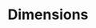 ---
bigquery: https://console.cloud.google.com/bigquery?p=covid-19-dimensions-ai&page=table&d=data&t=publications
contributors: Digital Science, https://www.digital-science.com/
cost: Free for personal, non-commercial use.
description: Dimensions contains more than 100 million publications, ranging from
  articles published in scholarly journals, books and book chapters, to preprints
  and conference proceedings. All publications are contextualized with linked data
  sets, funding, publications, patents, clinical trials, and policy documents. You
  can also view associated categories, funders, institutions, and researcher profiles.
documentation: https://docs.dimensions.ai/bigquery/index.html
last_edit: 04/13/2022, 05:24:51
location: https://www.dimensions.ai/products/free/
maintained_by: Digital Science, https://www.digital-science.com/
schema_fields:
- investigators
- funding_currency
- end_year
- funding_cad
- research_orgs
- research_org_state_names
- acronym
- patent_ids
- funder_org_cities
- research_org_cities
- associated_publication_doi
- category_hrcs_rac
- assignee_orgs
- funder_orgs
- expiration_year
- associated_grant_ids
- funding_gbp
- book_series_title
- journal_lists
- filing_date
- current_assignee
- original_assignee
- category_rcdc
- funding_nzd
- start_date
- end_date
- funder_org
- type
- category_icrp_ct
- language
- publication_date
- funding_chf
- date_print
- links
- inventor_names
- current_assignee_orgs
- category_sdg
- repository_name
- altmetrics
- authors
- interventions
- date_inserted
- repository_url
- funder_org_countries
- email_address
- granted_date
- filing_year
- date_imported_gbq
- assignee_countries
- proceedings_title
- funding_eur
- researcher_ids
- brief_title
- mesh_headings
- wikipedia_url
- funder_countries
- address
- priority_date
- acknowledgements
- license
- title
- parent_id
- research_org_city_names
- concepts
- editors
- date
- aliases
- ipcr
- granted_year
- citation_string
- gender
- isbn
- associated_publication_arxiv_id
- name
- abstract
- funding_details
- status
- category_hrcs_hc
- family_id
- id
- original_assignee_orgs
- acronyms
- supporting_grant_ids
- category_for
- organisation_details
- research_org_country_names
- foa_number
- jurisdiction
- funding_cny
- application_number
- registry
- associated_publication_id
- reference_ids
- publication_year
- volume
- citations_count
- current_assignee_countries
- established
- description
- legal_events
- category_bra
- arxiv_id
- category_uoa
- source_id
- original_title
- embargo_date
- external_ids
- expiration_date
- pmcid
- book_title
- funding_jpy
- publisher
- journal
- funder_org_acronyms
- funder_org_state_codes
- pmid
- cpc
- funding_aud
- resulting_publication_ids
- types
- subtitles
- resulting_publication_doi
- research_org_state_codes
- associated_publication_pmid
- relationships
- family_members_ids
- publication_ids
- original_abstract
- categories
- funding_amount
- created_date
- date_modified
- priority_year
- cited_by_ids
- mesh_terms
- open_access_categories_v2
- year
- category_hra
- filing_status
- kind
- start_year
- conference
- linkout
- labels
- conditions
- date_online
- date_normal
- pages
- citations
- original_assignee_countries
- open_access_categories
- eisbn
- clinical_trial_ids
- family_count
- metrics
- category_icrp_cso
- doi
- legal_status
- grant_number
- phase
- active_years
- research_org_countries
- funding_usd
- issue
- repository_id
shortname: dimensions
tags:
- scholarly literature
- patents
- funding
- clinical trials
- academic profiles
terms_of_use: 'Use of both the Dimensions COVID-19 dataset and full Dimensions dataset
  are subject to the Dimensions Terms of use: https://www.dimensions.ai/policies-terms-legal '
title: Dimensions
uuid: dcff88bd-fe6b-4fdb-8159-809bf9d7bc1c
---